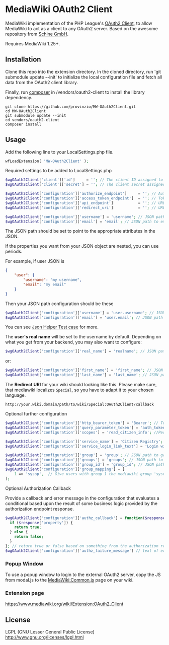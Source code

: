 # MediaWiki OAuth2 Client
MediaWiki implementation of the PHP League's [OAuth2 Client](https://github.com/thephpleague/oauth2-client), to allow MediaWiki to act as a client to any OAuth2 server.
Based on the awesome repository from [Schine GmbH](https://www.star-made.org/).

Requires MediaWiki 1.25+.

## Installation

Clone this repo into the extension directory. In the cloned directory, run 'git submodule update --init' to initialize the local configuration file and fetch all data from the OAuth2 client library.

Finally, run [composer](https://getcomposer.org/) in /vendors/oauth2-client to install the library dependency.

```
git clone https://github.com/provinzio/MW-OAuth2Client.git
cd MW-OAuth2Client
git submodule update --init
cd vendors/oauth2-client
composer install
```

## Usage

Add the following line to your LocalSettings.php file.

```php
wfLoadExtension( 'MW-OAuth2Client' );
```

Required settings to be added to LocalSettings.php

```php
$wgOAuth2Client['client']['id']     = ''; // The client ID assigned to you by the provider
$wgOAuth2Client['client']['secret'] = ''; // The client secret assigned to you by the provider

$wgOAuth2Client['configuration']['authorize_endpoint']     = ''; // Authorization URL
$wgOAuth2Client['configuration']['access_token_endpoint']  = ''; // Token URL
$wgOAuth2Client['configuration']['api_endpoint']           = ''; // URL to fetch user JSON
$wgOAuth2Client['configuration']['redirect_uri']           = ''; // URL for OAuth2 server to redirect to

$wgOAuth2Client['configuration']['username'] = 'username'; // JSON path to username
$wgOAuth2Client['configuration']['email'] = 'email'; // JSON path to email
```

The JSON path should be set to point to the appropriate attributes in the JSON.

If the properties you want from your JSON object are nested, you can use periods.

For example, if user JSON is

```json
{
    "user": {
        "username": "my username",
        "email": "my email"
    }
}
```

Then your JSON path configuration should be these

```php
$wgOAuth2Client['configuration']['username'] = 'user.username'; // JSON path to username
$wgOAuth2Client['configuration']['email'] = 'user.email'; // JSON path to email
```

You can see [Json Helper Test case](./tests/phpunit/JsonHelperTest.php) for more.

The **user's real name** will be set to the username by default.
Depending on what you get from your backend, you may also want to configure:
```php
$wgOAuth2Client['configuration']['real_name'] = 'realname'; // JSON path to real name
```
or:
```php
$wgOAuth2Client['configuration']['first_name'] = 'first_name'; // JSON path to first name
$wgOAuth2Client['configuration']['last_name'] = 'last_name'; // JSON path to last name
```

The **Redirect URI** for your wiki should looking like this.
Please make sure, that mediawiki localizes `Special`, so you have to adapt it to your chosen language.

```
http://your.wiki.domain/path/to/wiki/Special:OAuth2Client/callback
```

Optional further configuration

```php
$wgOAuth2Client['configuration']['http_bearer_token'] = 'Bearer'; // Token to use in HTTP Authentication
$wgOAuth2Client['configuration']['query_parameter_token'] = 'auth_token'; // query parameter to use
$wgOAuth2Client['configuration']['scopes'] = 'read_citizen_info'; //Permissions

$wgOAuth2Client['configuration']['service_name'] = 'Citizen Registry'; // the name of your service
$wgOAuth2Client['configuration']['service_login_link_text'] = 'Login with StarMade'; // the text of the login link

$wgOAuth2Client['configuration']['group'] = 'group'; // JSON path to group, if set group_mapping is also required
$wgOAuth2Client['configuration']['groups'] = 'groups'; // JSON path to array of groups, if set group_mapping is also required
$wgOAuth2Client['configuration']['group_id'] = 'group_id'; // JSON path to group_id, if set group_mapping is also required
$wgOAuth2Client['configuration']['group_mapping'] = [
	1 => 'sysop',  // Give users with group 1 the mediawiki group 'sysop'
];
```

Optional Authorization Callback

Provide a callback and error message in the configuration that evaluates a conditional based upon the result of some business logic provided by the authorization endpoint response.

```php
$wgOAuth2Client['configuration']['authz_callback'] = function($response) {
  if ($response['property']) {
    return true;
  } else {
    return false;
  }
}; // return true or false based on something from the authorization response
$wgOAuth2Client['configuration']['authz_failure_message'] // text of error message
```



### Popup Window
To use a popup window to login to the external OAuth2 server, copy the JS from modal.js to the [MediaWiki:Common.js](https://www.mediawiki.org/wiki/Manual:Interface/JavaScript) page on your wiki.

### Extension page
https://www.mediawiki.org/wiki/Extension:OAuth2_Client

## License
LGPL (GNU Lesser General Public License) http://www.gnu.org/licenses/lgpl.html
